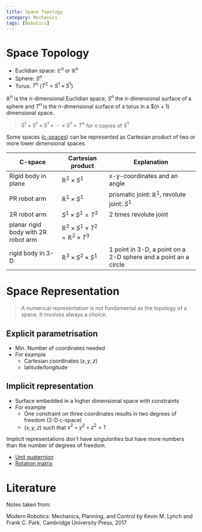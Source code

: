 ```yaml
---
title: Space Topology
category: Mechanics
tags: [Robotics]
---
```

# Space Topology

- Euclidian space: $\mathbb{E}^n$ or $\mathbb{R}^n$
- Sphere: $S^n$
- Torus: $T^n$ ($T^2 = S^1 \times S^1$)


$\mathbb{R}^n$ is the $n$-dimensional Euclidian space, $S^n$ the $n$-dimensional surface of a sphere and $T^n$ is the $n$-dimensional
surface of a torus in a $(n + 1) dimensional space.

> $S^1 \times S^1 \times S^1 \times \cdots \times S^1 = T^n$ for $n$ copies of $S^1$

Some spaces ([c-spaces](/blog/c-space_dof)) can be represented as Cartesian product of two or more lower dimensional spaces.

| C-space             | Cartesian product        | Explanation                                            |
|---------------------|--------------------------|--------------------------------------------------------|
| Rigid body in plane | $\mathbb{R}^2\times S^1$ | x-y-coordinates and an angle                           |
| PR robot arm        | $\mathbb{R}^1\times S^1$ | prismatic joint: $\mathbb{R}^1$, revolute joint: $S^1$ |
| 2R robot arm        | $S^1 \times S^1 = T^2$   | 2 times revolute joint                                 |
| planar rigid body with 2R robot arm | $\mathbb{R}^2 \times S^1 \times T^2 = \mathbb{R}^2 \times T^3$ |      |
| rigid body in 3-D   | $\mathbb{R}^3\times S^2\times S^1$ | 1 point in 3-D, a point on a 2-D sphere and a point an a circle |


# Space Representation

> A numerical representation is not fundamental as the topology of a space. It involves always a choice.

## Explicit parametrisation

- Min. Number of coordinates needed
- For example
    - Cartesian coordinates $(x, y, z)$
    - latitude/longitude

## Implicit representation

- Surface embedded in a higher dimensional space with constraints
- For example
    - One constraint on three coordinates results in two degrees of freedom (2-D c-space)
    - $(x, y, z)$ such that $x^2 + y^2 + z^2 = 1$


Implicit representations don't have *singularities* but have more numbers than the number of degrees of freedom.

- [Unit quaternion](https://en.wikipedia.org/wiki/Quaternion#Unit_quaternion)
- [Rotation matrix](https://en.wikipedia.org/wiki/Rotation_matrix)


# Literature

Notes taken from:

Modern Robotics: Mechanics, Planning, and Control by Kevin M. Lynch and Frank C. Park, Cambridge University Press, 2017
